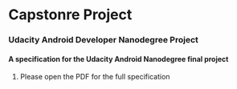 # Capstonre Project
### Udacity Android Developer Nanodegree Project

#### A specification for the Udacity Android Nanodegree final project
1. Please open the PDF for the full specification